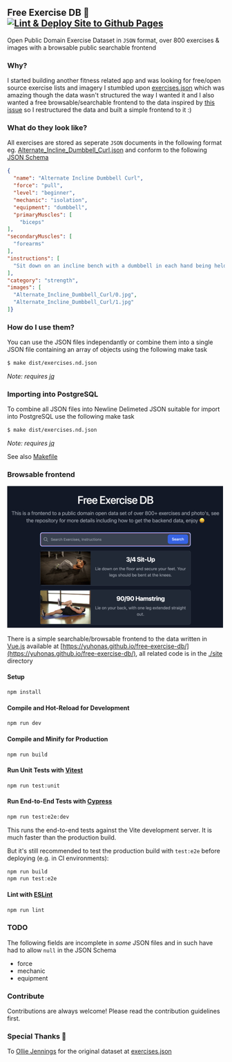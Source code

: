 ## Free Exercise DB 💪  &nbsp; [![Lint & Deploy Site to Github Pages](https://github.com/yuhonas/free-exercise-db/actions/workflows/build-site.yaml/badge.svg)](https://github.com/yuhonas/free-exercise-db/actions/workflows/build-site.yaml)


Open Public Domain Exercise Dataset in `JSON` format, over 800 exercises & images with a browsable public searchable frontend

### Why?

I started building another fitness related app and was looking for free/open source exercise lists and imagery I stumbled upon
[exercises.json](https://github.com/wrkout/exercises.json) which was amazing though the data wasn't structured the way I wanted it and I also wanted a free browsable/searchable frontend to the data inspired by [this issue](https://github.com/wrkout/exercises.json/issues/5) so I restructured the data and built a simple frontend to it :)

### What do they look like?

All exercises are stored as seperate `JSON` documents in the following format eg. [Alternate_Incline_Dumbbell_Curl.json](./exercises/Alternate_Incline_Dumbbell_Curl.json) and conform to the following [JSON Schema](./schema.json)

```json
{
  "name": "Alternate Incline Dumbbell Curl",
  "force": "pull",
  "level": "beginner",
  "mechanic": "isolation",
  "equipment": "dumbbell",
  "primaryMuscles": [
    "biceps"
],
"secondaryMuscles": [
  "forearms"
],
"instructions": [
  "Sit down on an incline bench with a dumbbell in each hand being held at arms length. Tip: Keep the elbows close to the torso.This will be your   starting position."
],
"category": "strength",
"images": [
  "Alternate_Incline_Dumbbell_Curl/0.jpg",
  "Alternate_Incline_Dumbbell_Curl/1.jpg"
]}
```

### How do I use them?

You can use the JSON files independantly or combine them into a single JSON file containing an array of objects using the following make task

```bash
$ make dist/exercises.nd.json
```
_Note: requires [jq](https://stedolan.github.io/jq/)_

### Importing into PostgreSQL

To combine all JSON files into Newline Delimeted JSON suitable for import into PostgreSQL use the following make task

```bash
$ make dist/exercises.nd.json
```
_Note: requires [jq](https://stedolan.github.io/jq/)_

See also [Makefile](./Makefile)

### Browsable frontend

<img src="./site/public/screenshot.png" alt="Screenshot of browsable frontend" width="500">

There is a simple searchable/browsable frontend to the data written in [Vue.js](https://vuejs.org/)  available at [https://yuhonas.github.io/free-exercise-db/](https://yuhonas.github.io/free-exercise-db/), all related code is in the [./site](./site) directory


#### Setup

```sh
npm install
```

#### Compile and Hot-Reload for Development

```sh
npm run dev
```

#### Compile and Minify for Production

```sh
npm run build
```

#### Run Unit Tests with [Vitest](https://vitest.dev/)

```sh
npm run test:unit
```

#### Run End-to-End Tests with [Cypress](https://www.cypress.io/)

```sh
npm run test:e2e:dev
```

This runs the end-to-end tests against the Vite development server.
It is much faster than the production build.

But it's still recommended to test the production build with `test:e2e` before deploying (e.g. in CI environments):

```sh
npm run build
npm run test:e2e
```

#### Lint with [ESLint](https://eslint.org/)

```sh
npm run lint
```

### TODO

The following fields are incomplete in _some_ JSON files and in such have had to allow `null` in the JSON Schema

* force
* mechanic
* equipment

### Contribute
Contributions are always welcome! Please read the contribution guidelines first.

### Special Thanks 🙇
To [Ollie Jennings](https://github.com/OllieJennings) for the original dataset at [exercises.json](https://github.com/wrkout/exercises.json)
